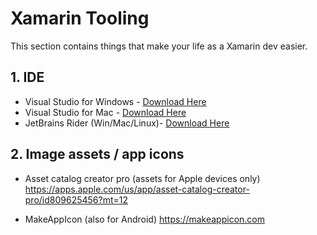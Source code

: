 # Xamarin Tooling
This section contains things that make your life as a Xamarin dev easier.

## 1. IDE

- Visual Studio for Windows - [Download Here](https://visualstudio.microsoft.com/downloads/)
- Visual Studio for Mac - [Download Here](https://visualstudio.microsoft.com/vs/mac/)
- JetBrains Rider (Win/Mac/Linux)- [Download Here](https://www.jetbrains.com/rider/)


## 2. Image assets / app icons

- Asset catalog creator pro (assets for Apple devices only)
https://apps.apple.com/us/app/asset-catalog-creator-pro/id809625456?mt=12

- MakeAppIcon (also for Android)
https://makeappicon.com




